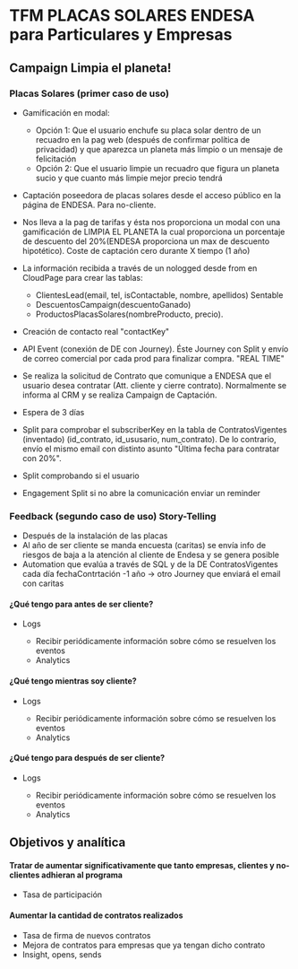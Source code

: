 # TFM PLACAS SOLARES ENDESA para Particulares y Empresas

## Campaign Limpia el planeta!

### Placas Solares (primer caso de uso)

- Gamificación en modal:

  - Opción 1: Que el usuario enchufe su placa solar dentro de un recuadro en la pag web (después de confirmar política de privacidad) y que aparezca un planeta más limpio o un mensaje de felicitación
  - Opción 2: Que el usuario limpie un recuadro que figura un planeta sucio y que cuanto más limpie mejor precio tendrá
- Captación poseedora de placas solares desde el acceso público en la página de ENDESA. Para no-cliente.
- Nos lleva a la pag de tarifas y ésta nos proporciona un modal con una gamificación de LIMPIA EL PLANETA la cual proporciona un porcentaje de descuento del 20%(ENDESA proporciona un max de descuento hipotético). Coste de captación cero durante X tiempo (1 año)
- La información recibida a través de un nologged desde from en CloudPage para crear las tablas:

  - ClientesLead(email, tel, isContactable, nombre, apellidos) Sentable
  - DescuentosCampaign(descuentoGanado)
  - ProductosPlacasSolares(nombreProducto, precio).
- Creación de contacto real "contactKey"
- API Event (conexión de DE con Journey). Éste Journey con Split y envío de correo comercial por cada prod para finalizar compra. "REAL TIME"
- Se realiza la solicitud de Contrato que comunique a ENDESA que el usuario desea contratar (Att. cliente y cierre contrato). Normalmente se informa al CRM y se realiza Campaign de Captación.
- Espera de 3 días
- Split para comprobar el subscriberKey en la tabla de ContratosVigentes (inventado) (id_contrato, id_ususario, num_contrato). De lo contrario, envío el mismo email con distinto asunto "Última fecha para contratar con 20%".
- Split comprobando si el usuario
- Engagement Split si no abre la comunicación enviar un reminder

### Feedback (segundo caso de uso) Story-Telling

- Después de la instalación de las placas
- Al año de ser cliente se manda encuesta (caritas) se envía info de riesgos de baja a la atención al cliente de Endesa y se genera posible
- Automation que evalúa a través de SQL y de la DE ContratosVigentes cada día fechaContrtación -1 año -> otro Journey que enviará el email con caritas

#### ¿Qué tengo para antes de ser cliente?

- Logs

  - Recibir periódicamente información sobre cómo se resuelven los eventos
  - Analytics

#### ¿Qué tengo mientras soy cliente?

- Logs

  - Recibir periódicamente información sobre cómo se resuelven los eventos
  - Analytics

#### ¿Qué tengo para después de ser cliente?

- Logs

  - Recibir periódicamente información sobre cómo se resuelven los eventos
  - Analytics

## Objetivos y analítica

#### Tratar de aumentar significativamente que tanto empresas, clientes y no-clientes adhieran al programa

- Tasa de participación

#### Aumentar la cantidad de contratos realizados

- Tasa de firma de nuevos contratos
- Mejora de contratos para empresas que ya tengan dicho contrato
- Insight, opens, sends
